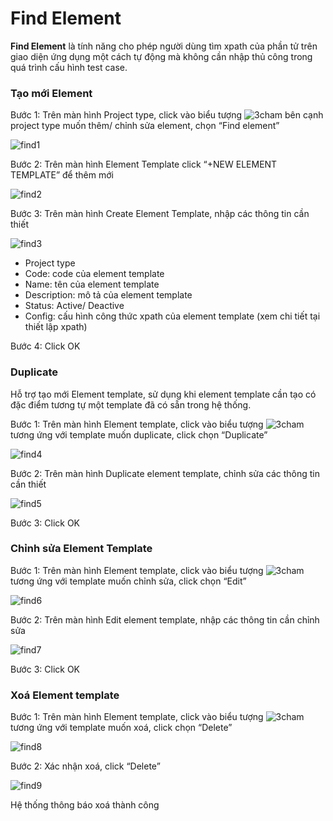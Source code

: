 # Find Element
**Find Element** là tính năng cho phép người dùng tìm xpath của phần tử trên giao diện ứng dụng một cách tự động mà không cần nhập thủ công trong quá trình cấu hình test case.

### Tạo mới Element
Bước 1:	Trên màn hình Project type, click vào biểu tượng ![3cham](/test-framework-api/guest/doc-file/doc-file/e9a232d7-73eb-4938-ac58-af13faec857b/3cham.png) bên cạnh project type muốn thêm/ chỉnh sửa element, chọn “Find element”

![find1](/test-framework-api/guest/doc-file/doc-file/46177d86-7996-4940-a2b2-a6b5e865f33a/find1.png)

Bước 2:	Trên màn hình Element Template click “+NEW ELEMENT TEMPLATE” để thêm mới

![find2](/test-framework-api/guest/doc-file/doc-file/f69578ee-1872-4d21-a2da-8696aeabbaa0/find2.png)

Bước 3:	Trên màn hình Create Element Template, nhập các thông tin cần thiết

![find3](/test-framework-api/guest/doc-file/doc-file/7bee34da-f415-4a7e-8d1a-7f7b903fcfe4/find3.png)

-	Project type
-	Code: code của element template
-	Name: tên của element template
-	Description: mô tả của element template
-	Status: Active/ Deactive
-	Config: cấu hình công thức xpath của element template (xem chi tiết tại thiết lập xpath)

Bước 4:	Click OK

### Duplicate

Hỗ trợ tạo mới Element template, sử dụng khi element template cần tạo có đặc điểm tương tự một template đã có sẵn trong hệ thống.

Bước 1: Trên màn hình Element template, click vào biểu tượng ![3cham](/test-framework-api/guest/doc-file/doc-file/e9a232d7-73eb-4938-ac58-af13faec857b/3cham.png)  tương ứng với template muốn duplicate, click chọn “Duplicate”

![find4](/test-framework-api/guest/doc-file/doc-file/3c9a8511-09c4-4f0f-9d96-5cf23e3beecc/find4.png)

Bước 2:	Trên màn hình Duplicate element template, chỉnh sửa các thông tin cần thiết

![find5](/test-framework-api/guest/doc-file/doc-file/41b6d680-303f-435b-900c-8f003308e629/find5.png)

Bước 3:	Click OK

### Chỉnh sửa Element Template

Bước 1:	Trên màn hình Element template, click vào biểu tượng ![3cham](/test-framework-api/guest/doc-file/doc-file/e9a232d7-73eb-4938-ac58-af13faec857b/3cham.png)  tương ứng với template muốn chỉnh sửa, click chọn “Edit”

![find6](/test-framework-api/guest/doc-file/doc-file/5fdd308e-008c-437b-8230-785e06d6b50e/find6.png)

Bước 2:	Trên màn hình Edit element template, nhập các thông tin cần chỉnh sửa

![find7](/test-framework-api/guest/doc-file/doc-file/78878cef-3139-48cd-a575-d8792aba98e5/find7.png)

Bước 3: Click OK

### Xoá Element template

Bước 1: Trên màn hình Element template, click vào biểu tượng ![3cham](/test-framework-api/guest/doc-file/doc-file/e9a232d7-73eb-4938-ac58-af13faec857b/3cham.png) tương ứng với template muốn xoá, click chọn “Delete”

![find8](/test-framework-api/guest/doc-file/doc-file/90d302a7-ffc6-49bc-9ef1-104e7b3700a6/find8.png)

Bước 2:  Xác nhận xoá, click “Delete”

![find9](/test-framework-api/guest/doc-file/doc-file/f7f0bb9d-03e6-4898-8e2d-34c096f59658/find9.png)

Hệ thống thông báo xoá thành công
